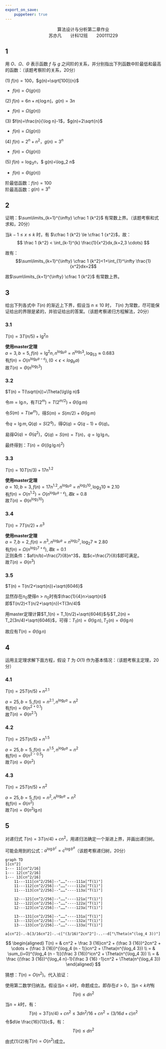 ```yaml
---
export_on_save:
    puppeteer: true
---
```

<center>
    算法设计与分析第二章作业<br>
    苏亦凡&emsp;&emsp;计科12班&emsp;&emsp;200111229
</center>

## 1

用 $O$、$\Omega$、$\Theta$ 表示函数 $f$ 与 $g$ 之间阶的关系，并分别指出下列函数中阶最低和最高的函数：（该题考察阶的关系，20分）

(1) $f(n)=100$，$g(n)=\sqrt[100]{n}$

- $f(n)=O(g(n))$

(2) $f(n)=6n+n\lfloor\log n\rfloor$，$g(n)=3n$

- $f(n)=\Omega(g(n))$

(3) $f(n)=\frac{n}{\log n}-1$，$g(n)=2\sqrt{n}$

- $f(n)=\Omega(g(n))$

(4) $f(n)=2^n+n^2$，$g(n)=3^n$

- $f(n)=O(g(n))$

(5) $f(n)=\log_3 n$，$ g(n)=\log_2 n$

- $f(n)=\Theta(g(n))$

阶最低函数：$f(n)=100$  
阶最高函数：$g(n)=3^n$

## 2

证明：$\sum\limits_{k=1}^{\infty} \cfrac 1 {k^2}$ 有常数上界。（该题考察和式求和，20分）

当$k-1 \le x \le k$ 时，有 $\cfrac 1 {k^2} \le \cfrac 1 {x^2}$，故：
$$ \frac 1 {k^2} < \int_{k-1}^{k} \frac{1}{x^2}dx,(k=2,3 \cdots) $$

故有：
$$\sum\limits_{k=1}^{\infty} \cfrac 1 {k^2}<1+\int_{1}^\infty \frac{1}{x^2}dx=2$$

故$\sum\limits_{k=1}^{\infty} \cfrac 1 {k^2}$ 有常数上界。

## 3

给出下列各式中 $T(n)$ 的渐近上下界，假设当 $n \le 10$ 时， $T(n)$ 为常数，尽可能保证给出的界限是紧的，并验证给出的答案。（该题考察递归方程解法，20分）

### 3.1

$T(n)=3T(n/5)+\lg^2 n$

**使用master定理**  
$a=3,b=5,f(n)=\lg^2 n,n^{\log_ba}=n^{\log_5 3},\log_53\approx0.683$  
有$f(n)=O(n^{\log_ba-\epsilon}),(0<\epsilon<log_ba)$  
故$T(n)=\Theta(n^{\log_5 3})$

### 3.2

$T(n) = T(\sqrt{n})+\Theta(\lg\lg n)$

令$m=\lg n$，有$T(2^m) = T(2^{m/2})+\Theta(\lg m)$

令$S(m)=T(w^m)$，得$S(m) = S(m/2)+\Theta(\lg m)$

令$q=\lg m,Q(q)=S(2^q)$，得$Q(q)=Q(q-1)+\Theta(q)$。

易得$Q(q)=\Theta(q^2)$，$Q(q)=S(m)=T(n)$，$q=\lg\lg n$。

最终得到：$T(n)=\Theta((\lg\lg n)^2)$

### 3.3

$T(n)=10T(n/3)+17n^{1.2}$

**使用master定理**  
$a=10,b=3,f(n)=17n^{1.2},n^{\log_ba}=n^{\log_3 10},\log_3 10\approx 2.10$  
有$f(n)=O(n^{1.2})=O(n^{\log_ba-\epsilon}),取\epsilon=0.8$  
故$T(n)=\Theta(n^{\log_3 10})$

### 3.4

$T(n) = 7T(n/2) + n^3$

**使用master定理**  
$a=7,b=2,f(n)=n^3,n^{\log_ba}=n^{\log_2 7},\log_2 7\approx 2.80$  
有$f(n)=\Omega(n^{\log_3 7+\epsilon}),取\epsilon=0.1$  
正则条件：$af(n/b)=\frac{7}{8}n^3$，取$c=\frac{7}{8}$即可满足。  
故$T(n)=\Theta(n^3)$

### 3.5

$T(n) = T(n/2+\sqrt{n})+\sqrt{6046}$

显然存在$n_0$使得$n>n_0$时有$\frac{1}{4}n>\sqrt{n}$  
即$T(n/2)<T(n/2+\sqrt{n})<T(3n/4)$

用master定理计算$T_1(n) = T_1(n/2)+\sqrt{6046}$与$T_2(n) = T_2(3n/4)+\sqrt{6046}$，可得：$T_1(n)=\Theta(\lg n),T_2(n)=\Theta(\lg n)$

故应有$T(n)=\Theta(\lg n)$

## 4
<!-- $a=,b=,f(n)=,n^{\log_ba}=n^{\log},\log\approx $   -->
运用主定理求解下面方程，假设 $T$ 为 $O(1)$ 作为基本情况：（该题考察主定理，20分）

### 4.1

$T(n) = 25T(n/5)+n^{2.1}$

$a=25,b=5,f(n)=n^{2.1},n^{\log_ba}=n^2$  
有$f(n)=\Theta(n^{2+0.1})$  
故$T(n)=\Theta(n^{2.1})$

### 4.2

$T(n) = 25T(n/5) + n^{1.5}$

$a=25,b=5,f(n)=n^{1.5},n^{\log_ba}=n^2$  
有$f(n)=\Theta(n^{2-0.5})$  
故$T(n)=\Theta(n^{2})$

### 4.3

$T(n) = 25T(n/5) + n^{2}$

$a=25,b=5,f(n)=n^{2},n^{\log_ba}=n^2$  
有$f(n)=\Theta(n^{2})$  
故$T(n)=\Theta(n^{2}\lg n)$

## 5

对递归式 $T(n) = 3T(n/4) + cn^2$，用递归法确定一个渐进上界，并画出递归树。

可能会用到的公式：$a^{\log b^c} = c^{\log b^a}$（该题考察递归树，20分）

```mermaid
graph TD
1[cn^2] 
1--- 11[cn^2/16]
1--- 12[cn^2/16]
1--- 13[cn^2/16]
    11---111[cn^2/256]--"……"----111a["T(1)"]
    11---112[cn^2/256]--"……"----112a["T(1)"]
    11---113[cn^2/256]--"……"----113a["T(1)"]

    12---121[cn^2/256]--"……"----121a["T(1)"]
    12---122[cn^2/256]--"……"----122a["T(1)"]
    12---123[cn^2/256]--"……"----123a["T(1)"]

    13---131[cn^2/256]--"……"----131a["T(1)"]
    13---132[cn^2/256]--"……"----132a["T(1)"]
    13---133[cn^2/256]--"……"----133a["T(1)"]

a[cn^2]-.-b[3/16cn^2]-.-c["(3/16)^2cn^2"]-..--d["\Theta(n^(log_4 3))"]
```

$$ \begin{aligned} T(n) = & cn^2 + \frac 3 {16}cn^2 + (\frac 3 {16})^2cn^2 + \cdots + (\frac 3 {16})^{\log_4 (n - 1)}cn^2 + \Theta(n^{\log_4 3}) \\ = & \sum_{i=0}^{\log_4 (n - 1)}(\frac 3 {16})^icn^2 + \Theta(n^{\log_4 3}) \\ = & \frac {(\frac 3 {16})^{\log_4 n}-1}{\frac 3 {16} -1}cn^2 + \Theta(n^{\log_4 3}) \end{aligned} $$

猜想：$T(n)=O(n^2)$。代入验证：

使用第二数学归纳法。假设当$n<k$时，命题成立。即存在$d>0$，当$n<k时$有
$$ T(n)\le dn^2 \tag{1}$$

当$n=k$时，有：
$$ T(n)=3T(n/4) + cn^2\le 3dn^2/16+cn^2=(3/16d+c)n^2 $$
令$d\le \frac{16}{13}c$，有：
$$ T(n)\le dn^2 \tag{2}$$

由式(1)(2)有$T(n)=O(n^2)$成立。
